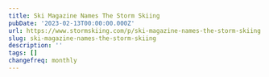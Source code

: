 ```yaml
---
title: Ski Magazine Names The Storm Skiing
pubDate: '2023-02-13T00:00:00.000Z'
url: https://www.stormskiing.com/p/ski-magazine-names-the-storm-skiing
slug: ski-magazine-names-the-storm-skiing
description: ''
tags: []
changefreq: monthly
---
```


<!-- Add post content below -->
